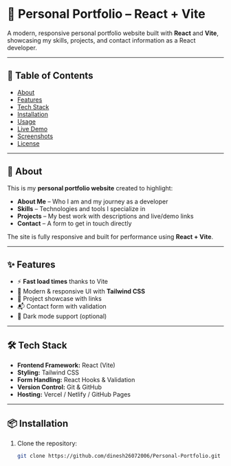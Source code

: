 # 💼 Personal Portfolio – React + Vite

A modern, responsive personal portfolio website built with **React** and **Vite**, showcasing my skills, projects, and contact information as a React developer.

---

## 📌 Table of Contents
- [About](#about)
- [Features](#features)
- [Tech Stack](#tech-stack)
- [Installation](#installation)
- [Usage](#usage)
- [Live Demo](#live-demo)
- [Screenshots](#screenshots)
- [License](#license)

---

## 📖 About
This is my **personal portfolio website** created to highlight:
- **About Me** – Who I am and my journey as a developer  
- **Skills** – Technologies and tools I specialize in  
- **Projects** – My best work with descriptions and live/demo links  
- **Contact** – A form to get in touch directly  

The site is fully responsive and built for performance using **React + Vite**.

---

## ✨ Features
- ⚡ **Fast load times** thanks to Vite
- 🎨 Modern & responsive UI with **Tailwind CSS**
- 📂 Project showcase with links
- 📬 Contact form with validation
- 🌙 Dark mode support (optional)

---

## 🛠 Tech Stack
- **Frontend Framework:** React (Vite)
- **Styling:** Tailwind CSS
- **Form Handling:** React Hooks & Validation
- **Version Control:** Git & GitHub
- **Hosting:** Vercel / Netlify / GitHub Pages

---

## 📦 Installation

1. Clone the repository:
   ```bash
   git clone https://github.com/dinesh26072006/Personal-Portfolio.git

